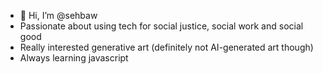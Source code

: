 - 👋 Hi, I’m @sehbaw
- Passionate about using tech for social justice, social work and social good
- Really interested generative art (definitely not AI-generated art though)
- Always learning javascript
<!---
sehbaw/sehbaw is a ✨ special ✨ repository because its `README.md` (this file) appears on your GitHub profile.
You can click the Preview link to take a look at your changes.
--->
